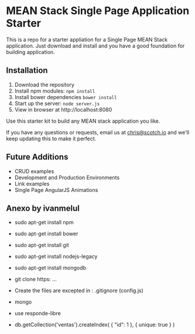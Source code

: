 # MEAN Stack Single Page Application Starter

This is a repo for a starter appliation for a Single Page MEAN Stack application. Just download and install and you have a good foundation for building application. 

## Installation
1. Download the repository
2. Install npm modules: `npm install`
3. Install bower dependencies `bower install`
4. Start up the server: `node server.js`
5. View in browser at http://localhost:8080

Use this starter kit to build any MEAN stack application you like.

If you have any questions or requests, email us at [chris@scotch.io](mailto:chris@scotch.io) and we'll keep updating this to make it perfect.

## Future Additions
- CRUD examples
- Development and Production Environments
- Link examples
- Single Page AngularJS Animations



## Anexo by ivanmelul
- sudo apt-get install npm
- sudo apt-get install bower
- sudo apt-get install git
- sudo apt-get install nodejs-legacy
- sudo apt-get install mongodb

- git clone https: ...

- Create the files are excepted in : .gitignore (config.js)

- mongo
- use responde-libre
- db.getCollection('ventas').createIndex( { "id": 1 }, { unique: true } )
